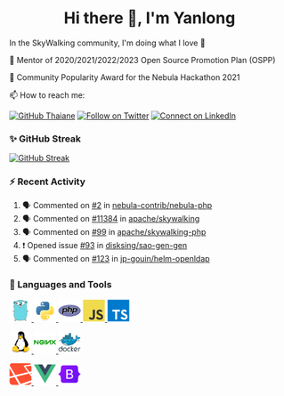 <h1 align="center">Hi there 👋, I'm Yanlong</h1>

In the SkyWalking community, I'm doing what I love 🙌

:bow_and_arrow: Mentor of 2020/2021/2022/2023 Open Source Promotion Plan (OSPP)

:bow_and_arrow: Community Popularity Award for the Nebula Hackathon 2021

📫 How to reach me:

[![GitHub Thaiane](https://img.shields.io/github/followers/heyanlong?label=follow&style=social)](https://github.com/heyanlong)
[![Follow on Twitter](https://img.shields.io/badge/--twitter?label=Twitter&logo=Twitter&style=social)](https://twitter.com/YanlongHe)
[![Connect on LinkedIn](https://img.shields.io/badge/--linkedin?label=LinkedIn&logo=LinkedIn&style=social)](https://www.linkedin.com/in/yanlong-he/)



<!--
**heyanlong/heyanlong** is a ✨ _special_ ✨ repository because its `README.md` (this file) appears on your GitHub profile.

Here are some ideas to get you started:

- 🔭 I’m currently working on ...
- 🌱 I’m currently learning ...
- 👯 I’m looking to collaborate on ...
- 🤔 I’m looking for help with ...
- 💬 Ask me about ...
- 📫 How to reach me: ...
- 😄 Pronouns: ...
- ⚡ Fun fact: ...
-->

### ✨ GitHub Streak

[![GitHub Streak](http://github-readme-streak-stats.herokuapp.com?user=heyanlong)](https://git.io/streak-stats)


### :zap: Recent Activity

<!--START_SECTION:activity-->
1. 🗣 Commented on [#2](https://github.com/nebula-contrib/nebula-php/issues/2#issuecomment-1780665708) in [nebula-contrib/nebula-php](https://github.com/nebula-contrib/nebula-php)
2. 🗣 Commented on [#11384](https://github.com/apache/skywalking/pull/11384#issuecomment-1751972536) in [apache/skywalking](https://github.com/apache/skywalking)
3. 🗣 Commented on [#99](https://github.com/apache/skywalking-php/pull/99#issuecomment-1745162360) in [apache/skywalking-php](https://github.com/apache/skywalking-php)
4. ❗ Opened issue [#93](https://github.com/disksing/sao-gen-gen/issues/93) in [disksing/sao-gen-gen](https://github.com/disksing/sao-gen-gen)
5. 🗣 Commented on [#123](https://github.com/jp-gouin/helm-openldap/pull/123#issuecomment-1729158898) in [jp-gouin/helm-openldap](https://github.com/jp-gouin/helm-openldap)
<!--END_SECTION:activity-->

### 🔧 Languages and Tools

<p align="left">
  <a href="https://go.dev/" target="_blank">
    <img src="https://raw.githubusercontent.com/devicons/devicon/master/icons/go/go-original.svg" alt="go" width="40" height="40"/>
  </a>
  <a href="https://www.python.org" target="_blank">
    <img src="https://raw.githubusercontent.com/devicons/devicon/master/icons/python/python-original.svg" alt="python" width="40" height="40"/>
  </a>
  <a href="https://www.php.net/" target="_blank">
    <img src="https://raw.githubusercontent.com/devicons/devicon/master/icons/php/php-original.svg" alt="php" width="40" height="40"/>
  </a>
  <a href="https://developer.mozilla.org/en-US/docs/Web/JavaScript" target="_blank">
    <img src="https://raw.githubusercontent.com/devicons/devicon/master/icons/javascript/javascript-original.svg" alt="javascript" width="40" height="40"/>
  </a> 
  <a href="https://www.typescriptlang.org/" target="_blank">
    <img src="https://raw.githubusercontent.com/devicons/devicon/master/icons/typescript/typescript-original.svg" alt="typescript" width="40" height="40"/>
  </a>
</p>

<p align="left">
  <a href="https://www.linux.org/" target="_blank">
    <img src="https://raw.githubusercontent.com/devicons/devicon/master/icons/linux/linux-original.svg" alt="linux" width="40" height="40"/>
  </a>
  <a href="https://www.nginx.com/" target="_blank">
    <img src="https://raw.githubusercontent.com/devicons/devicon/master/icons/nginx/nginx-original.svg" alt="nginx" width="40" height="40"/>
  </a>
  <a href="https://www.docker.com/" target="_blank">
    <img src="https://raw.githubusercontent.com/devicons/devicon/master/icons/docker/docker-original-wordmark.svg" alt="docker" width="40" height="40"/>
  </a>
</p>

<p align="left">
    <a href="https://laravel.com/" target="_blank">
      <img src="https://raw.githubusercontent.com/devicons/devicon/master/icons/laravel/laravel-plain.svg" alt="laravel" width="40" height="40"/>
    </a>
    <a href="https://vuejs.org/" target="_blank">
      <img src="https://raw.githubusercontent.com/devicons/devicon/master/icons/vuejs/vuejs-original.svg" alt="vue" width="40" height="40"/>
    </a>
    <a href="https://getbootstrap.com" target="_blank">
      <img src="https://raw.githubusercontent.com/devicons/devicon/master/icons/bootstrap/bootstrap-original.svg" alt="bootstrap" width="40" height="40"/>
    </a>
</p>
